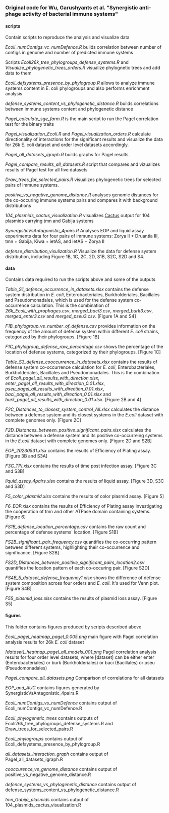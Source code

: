 ### Original code for Wu, Garushyants et al. "Synergistic anti-phage activity of bacterial immune systems"

#### **scripts**
Contain scripts to reproduce the analysis and visualize data

*Ecoli_numContigs_vc_numDefence.R* builds correlation between number of contigs in genome and number of predicted immune systems

Scripts *Ecoli26k_tree_phylogroups_defense_systems.R* and *Visualize_phylogenetic_trees_orders.R* visualize phylognetic trees and add data to them

*Ecoli_defsystems_presence_by_phylogroup.R* allows to analyze immune systems content in E. coli phylogroups and also performs enrichment analysis

*defense_systems_content_vs_phylogenetic_distance.R* builds correlations between immune systems content and phylogenetic distance

*Pagel_calculate_sge_farm.R* is the main script to run the Pagel correlation test for the binary traits

*Pagel_visualization_Ecoli.R* and *Pagel_visualization_orders.R* calculate directionality of interactions for the significant results and visualize the data for 26k E. coli dataset and order level datasets accordingly.

*Pagel_all_datasets_igraph.R* builds graphs for Pagel results

*Pagel_compare_results_all_datasets.R* script that compares and vizualizes results of Pagel test for all five datasets

*Draw_trees_for_selected_pairs.R* visualizes phylogenetic trees for selected pairs of immune systems.

*positive_vs_negative_genome_distance.R* analyses genomic distances for the co-occuring immune systems pairs and compares it with background distributions

*104_plasmids_cactus_visualization.R* visualizes [Cactus](https://github.com/ComparativeGenomicsToolkit/cactus) output for 104 plasmids carrying tmn and Gabija systems

*SynergisticVsAntagonistic_4pairs.R* Analyses EOP and liquid assay experiments data for four pairs of immune systems: Zorya II + Druantia III, tmn + Gabija, Kiwa + ietAS, and ietAS + Zorya II

*defense_distribution_visulization.R* Visualize the data for defense system distribution, including Figure 1B, 1C, 2C, 2D, S1B, S2C, S2D and S4.

#### **data**
Contains data required to run the scripts above and some of the outputs

*Table_S1_defence_occurrence_in_datasets.xlsx* contains the defense system distribution in *E. coli*, Enterobacteriales, Burkholderiales, Bacillales and Pseudomonadales, which is used for the defense system co-occurrence calculation. This is the combination of *26k_Ecoli_with_prophages.csv*, *merged_baci3.csv*, *merged_burk3.csv*, *merged_enter3.csv* and *merged_pseu3.csv*. [Figure 1A and S4]

*F1B_phylogroup_vs_number_of_defense.csv* provides information on the frequency of the amount of defense system within different *E. coli* strains, categorized by their phylogroups. [Figure 1B]

*F1C_phylogroup_defense_raw_percentage.csv* shows the percentage of the location of defense systems, categorized by their phylogroups. [Figure 1C]

*Table_S3_defense_cooccurrence_in_datasets.xlsx* contains the results of defense system co-occurrence calculation for *E. coli*, Enterobacteriales, Burkholderiales, Bacillales and Pseudomonadales. This is the combination of *Ecoli_pagel_all_results_with_direction.xlsx*, *enter_pagel_all_results_with_direction_0.01.xlsx*, *pseu_pagel_all_results_with_direction_0.01.xlsx*, *baci_pagel_all_results_with_direction_0.01.xlsx* and *burk_pagel_all_results_with_direction_0.01.xlsx*. [Figure 2B and 4]

*F2C_Distances_to_closest_system_control_All.xlsx* calculates the distance between a defense system and its closest systems in the *E.coli* dataset with complete genomes only. [Figure 2C]

*F2D_Distances_between_positive_significant_pairs.xlsx* calculates the distance between a defense system and its positive co-occurreing systems in the *E.coli* dataset with complete genomes only. [Figure 2D and S2B]

*EOP_20230531.xlsx* contains the results of Efficiency of Plating assay. [Figure 3B and S3A]

*F3C_TPI.xlsx* contains the results of time post infection assay. [Figure 3C and S3B]

*liquid_assay_4pairs.xlsx* contains the results of liquid assay. [Figure 3D, S3C and S3D]

*F5_color_plasmid.xlsx* contains the results of color plasmid assay. [Figure 5]

*F6_EOP.xlsx* contains the results of Efficiency of Plating assay investigating the cooperation of tmn and other ATPase domain containing systems. [Figure 6]

*FS1B_defense_location_percentage.csv* contains the raw count and percentage of defense systems' location. [Figure S1B]

*FS2B_significant_pair_frequency.csv* quantifies the co-occurring pattern between different systems, highlighting their co-occurrence and significance. [Figure S2B] 

*FS2D_Distances_between_positive_significant_pairs_location2.csv* quantifies the location pattern of each co-occuring pair. [Figure S2D]

*FS4B_5_dataset_defense_frequency1.xlsx* shows the difference of defense system composition across four orders and *E. coli*. It's used for Venn plot. [Figure S4B]

*F5S_plasmid_loss.xlsx* contains the results of plasmid loss assay. [Figure S5]

#### **figures**
This folder contains figures produced by scripts described above

*Ecoli_pagel_heatmap_pagel_0.005.png* main figure with Pagel correlation analysis results for 26k *E. coli* dataset

*[dataset]_heatmap_pagel_all_models_001.png* Pagel correlation analysis results for four order level datasets, where [dataset] can be either enter (Enterobacteriales) or burk (Burkholderiales) or baci (Bacillales) or pseu (Pseudomonadales)

*Pagel_compare_all_datasets.png* Comparison of correlations for all datasets

*EOP_and_AUC* contains figures generated by SynergisticVsAntagonistic_4pairs.R

*Ecoli_numContigs_vs_numDefence* contains output of Ecoli_numContigs_vc_numDefence.R

*Ecoli_phylogenetic_trees* contains outputs of Ecoli26k_tree_phylogroups_defense_systems.R and Draw_trees_for_selected_pairs.R

*Ecoli_phylogroups* contains output of Ecoli_defsystems_presence_by_phylogroup.R

*all_datasets_interaction_graph* contains output of Pagel_all_datasets_igraph.R

*cooccurence_vs_genome_distance* contains output of positive_vs_negative_genome_distance.R

*defence_systems_vs_phylogenetic_distance* contains output of defense_systems_content_vs_phylogenetic_distance.R

*tmn_Gabija_plasmids* contains output of 104_plasmids_cactus_visualization.R









